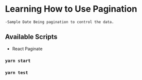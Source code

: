 # Learning How to Use Pagination
    -Sample Date Being pagination to control the data.
    

## Available Scripts
- React Paginate 


### `yarn start`


### `yarn test`
